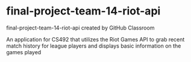 # final-project-team-14-riot-api
final-project-team-14-riot-api created by GitHub Classroom

An application for CS492 that utilizes the Riot Games API to grab recent match history for league players and displays basic information on the games played
